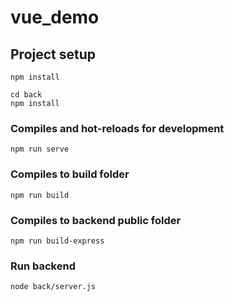 # vue_demo

## Project setup
```
npm install
```

```
cd back
npm install
```

### Compiles and hot-reloads for development
```
npm run serve
```

### Compiles to build folder
```
npm run build
```

### Compiles to backend public folder
```
npm run build-express
```

### Run backend
```
node back/server.js
```
